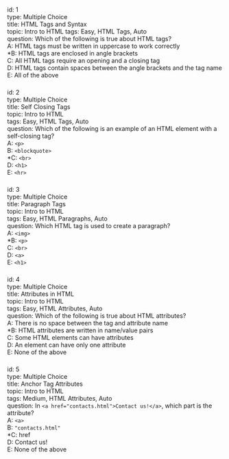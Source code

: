 ###  
id: 1  
type: Multiple Choice  
title: HTML Tags and Syntax  
topic: Intro to HTML 
tags: Easy, HTML Tags, Auto  
question: Which of the following is true about HTML tags?  
A: HTML tags must be written in uppercase to work correctly  
*B: HTML tags are enclosed in angle brackets  
C: All HTML tags require an opening and a closing tag  
D: HTML tags contain spaces between the angle brackets and the tag name  
E: All of the above  
###  
id: 2  
type: Multiple Choice  
title: Self Closing Tags  
topic: Intro to HTML  
tags: Easy, HTML Tags, Auto  
question: Which of the following is an example of an HTML element with a self-closing tag?  
A: `<p>`  
B: `<blockquote>`  
*C: `<br>`  
D: `<h1>`  
E: `<hr>`  
###  
id: 3  
type: Multiple Choice  
title: Paragraph Tags  
topic: Intro to HTML  
tags: Easy, HTML Paragraphs, Auto  
question: Which HTML tag is used to create a paragraph?  
A: `<img>`  
*B: `<p>`  
C: `<br>`  
D: `<a>`  
E: `<h1>`  
###  
id: 4  
type: Multiple Choice  
title: Attributes in HTML  
topic: Intro to HTML  
tags: Easy, HTML Attributes, Auto  
question: Which of the following is true about HTML attributes?  
A: There is no space between the tag and attribute name  
*B: HTML attributes are written in name/value pairs  
C: Some HTML elements can have attributes  
D: An element can have only one attribute  
E: None of the above  
###  
id: 5  
type: Multiple Choice  
title: Anchor Tag Attributes  
topic: Intro to HTML   
tags: Medium, HTML Attributes, Auto  
question: In `<a href="contacts.html">Contact us!</a>`, which part is the attribute?  
A: `<a>`  
B: `"contacts.html"`  
*C: href  
D: Contact us!  
E: None of the above  
###  

